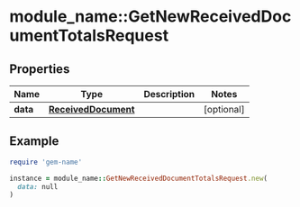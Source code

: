 # module_name::GetNewReceivedDocumentTotalsRequest

## Properties

| Name | Type | Description | Notes |
| ---- | ---- | ----------- | ----- |
| **data** | [**ReceivedDocument**](ReceivedDocument.md) |  | [optional] |

## Example

```ruby
require 'gem-name'

instance = module_name::GetNewReceivedDocumentTotalsRequest.new(
  data: null
)
```

